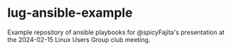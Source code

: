 # lug-ansible-example
Example repository of ansible playbooks for @spicyFajita's presentation at the 2024-02-15 Linux Users Group club meeting.
